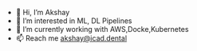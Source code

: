 - 👋 Hi, I’m Akshay
- 👀 I’m interested in ML, DL Pipelines
- 🌱 I’m currently working with AWS,Docke,Kubernetes
- 📫 Reach me akshay@icad.dental

